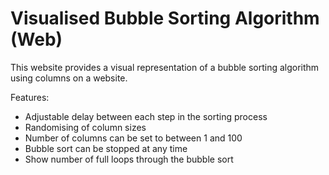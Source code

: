 # Visualised Bubble Sorting Algorithm (Web)

This website provides a visual representation of a bubble sorting algorithm using columns on a website.

Features:
- Adjustable delay between each step in the sorting process
- Randomising of column sizes
- Number of columns can be set to between 1 and 100
- Bubble sort can be stopped at any time
- Show number of full loops through the bubble sort
